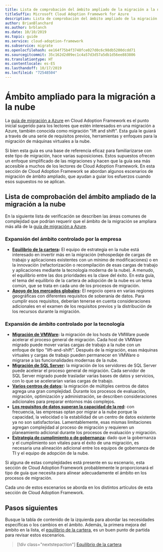 ```yaml
---
title: Lista de comprobación del ámbito ampliado de la migración a la nube
titleSuffix: Microsoft Cloud Adoption Framework for Azure
description: Lista de comprobación del ámbito ampliado de la migración a la nube
author: BrianBlanchard
ms.author: brblanch
ms.date: 10/10/2019
ms.topic: guide
ms.service: cloud-adoption-framework
ms.subservice: migrate
ms.openlocfilehash: ee164f75b4f3748fce027d0c6c98db5200dcdd71
ms.sourcegitcommit: 35c162d2d09ec1c4a57d3d57a5db1d56ee883806
ms.translationtype: HT
ms.contentlocale: es-ES
ms.lasthandoff: 10/17/2019
ms.locfileid: "72548504"
---
```

# <a name="expanded-scope-for-cloud-migration"></a>Ámbito ampliado para la migración a la nube

La [guía de migración a Azure](../azure-migration-guide/index.md) en Cloud Adoption Framework es el punto inicial sugerido para los lectores que estén interesados en una migración a Azure, también conocida como migración "lift and shift". Esta guía le guiará a través de una serie de requisitos previos, herramientas y enfoques para la migración de máquinas virtuales a la nube.

Si bien esta guía es una base de referencia eficaz para familiarizarse con este tipo de migración, hace varias suposiciones. Estos supuestos ofrecen un enfoque simplificado de las migraciones y hacen que la guía sea más accesible a muchos de los lectores de Cloud Adoption Framework. En esta sección de Cloud Adoption Framework se abordan algunos escenarios de migración de ámbito ampliado, que ayudan a guiar los esfuerzos cuando esos supuestos no se aplican.

## <a name="cloud-migration-expanded-scope-checklist"></a>Lista de comprobación del ámbito ampliado de la migración a la nube

En la siguiente lista de verificación se describen las áreas comunes de complejidad que podrían requerir que el ámbito de la migración se ampliara más allá de la [guía de migración a Azure](../azure-migration-guide/index.md).

### <a name="business-driven-scope-expansion"></a>Expansión del ámbito controlado por la empresa

- **[Equilibrio de la cartera](./balance-the-portfolio.md):** El equipo de estrategia en la nube está interesado en invertir más en la migración (rehospedaje de cargas de trabajo y aplicaciones existentes con un mínimo de modificaciones) o en la innovación (refactorización o recompilación de esas cargas de trabajo y aplicaciones mediante la tecnología moderna de la nube). A menudo, el equilibrio entre las dos prioridades es la clave del éxito. En esta guía, el tema del equilibrio de la cartera de adopción de la nube es un tema común, que se trata en cada uno de los procesos de migración.
- **[Apoyo de los mercados globales](../../decision-guides/regions/index.md):** El negocio opera en varias regiones geográficas con diferentes requisitos de soberanía de datos. Para cumplir esos requisitos, deberían tenerse en cuenta consideraciones adicionales en el examen de los requisitos previos y la distribución de los recursos durante la migración.

### <a name="technology-driven-scope-expansion"></a>Expansión de ámbito controlado por la tecnología

- **[Migración de VMWare](./vmware-host.md):** la migración de los hosts de VMWare puede acelerar el proceso general de migración. Cada host de VMWare migrado puede mover varias cargas de trabajo a la nube con un enfoque de tipo "lift-and-shift". Después de la migración, esas máquinas virtuales y cargas de trabajo pueden permanecer en VMWare o migrarse a las funcionalidades modernas de la nube.
- **[Migración de SQL Server](./sql-migration.md):** la migración de los servidores de SQL Server puede acelerar el proceso general de migración. Cada servidor de SQL Server migrado puede trasladar varias bases de datos y servicios, con lo que se acelerarían varias cargas de trabajo.
- **[Varios centros de datos](./multiple-datacenters.md):** la migración de múltiples centros de datos agrega una gran complejidad. Durante los procesos de evaluación, migración, optimización y administración, se describen consideraciones adicionales para preparar entornos más complejos.
- **[Los requisitos de datos superan la capacidad de la red](./network-capacity-exceeded.md):** con frecuencia, las empresas optan por migrar a la nube porque la capacidad, la velocidad o la estabilidad de un centro de datos existente ya no son satisfactorias. Lamentablemente, esas mismas limitaciones agregan complejidad al proceso de migración y requieren un planeamiento adicional durante los procesos de evaluación y migración.
- **[Estrategia de cumplimiento o de gobernanza](./governance-or-compliance.md):** dado que la gobernanza y el cumplimiento son vitales para el éxito de una migración, es necesaria una alineación adicional entre los equipos de gobernanza de TI y el equipo de adopción de la nube.

Si alguna de estas complejidades está presente en su escenario, esta sección de Cloud Adoption Framework probablemente le proporcionará el tipo de guía que necesita para alinear adecuadamente el ámbito en los procesos de migración.

Cada uno de estos escenarios se aborda en los distintos artículos de esta sección de Cloud Adoption Framework.

## <a name="next-steps"></a>Pasos siguientes

Busque la tabla de contenido de la izquierda para abordar las necesidades específicas o los cambios en el ámbito. Además, la primera mejora del ámbito en la lista, el [equilibrio de la cartera](./balance-the-portfolio.md), es un buen punto de partida para revisar estos escenarios.

> [!div class="nextstepaction"]
> [Equilibrio de la cartera](./balance-the-portfolio.md)
